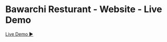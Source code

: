 
# Bawarchi Resturant - Website - Live Demo

[Live Demo ▶](https://bawarchi-resturant.netlify.app)

